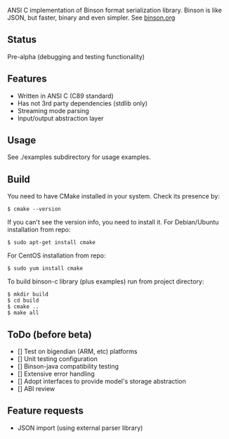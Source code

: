 ANSI C implementation of Binson format serialization library.
Binson is like JSON, but faster, binary and even simpler. See [binson.org](http://binson.org/)

Status
---------

Pre-alpha (debugging and testing functionality)

Features
---------

* Written in ANSI C (C89 standard)
* Has not 3rd party dependencies (stdlib only)
* Streaming mode parsing
* Input/output abstraction layer


Usage
---------

See ./examples subdirectory for usage examples.


Build
---------

You need to have CMake installed in your system.
Check its presence by:

`
$ cmake --version
`

If you can't see the version info, you need to install it.
For Debian/Ubuntu installation from repo:

`
$ sudo apt-get install cmake
`

For CentOS installation from repo:

`
$ sudo yum install cmake
`


To build binson-c library (plus examples) run from project directory:

```
$ mkdir build
$ cd build
$ cmake ..
$ make all
```

ToDo (before beta)
---------
- [] Test on bigendian (ARM, etc) platforms
- [] Unit testing configuration
- [] Binson-java compatibility testing
- [] Extensive error handling
- [] Adopt interfaces to provide model's storage abstraction
- [] ABI review


Feature requests
---------

* JSON import (using external parser library)


